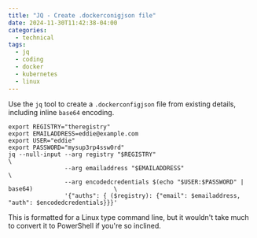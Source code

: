 ```yaml
---
title: "JQ - Create .dockerconigjson file"
date: 2024-11-30T11:42:38-04:00
categories:
  - technical
tags:
  - jq
  - coding
  - docker
  - kubernetes
  - linux
---
```

Use the `jq` tool to create a `.dockerconfigjson` file from existing details, including inline `base64` encoding.
```
export REGISTRY="theregistry"
export EMAILADDRESS=eddie@example.com
export USER="eddie"
export PASSWORD="mysup3rp4ssw0rd"
jq --null-input --arg registry "$REGISTRY"                                                         \
                --arg emailaddress "$EMAILADDRESS"                                                 \
                --arg encodedcredentials $(echo "$USER:$PASSWORD" |  base64)                       \
                '{"auths": { ($registry): {"email": $emailaddress, "auth": $encodedcredentials}}}'
```
This is formatted for a Linux type command line, but it wouldn't take much to convert it to PowerShell if you're so inclined.
